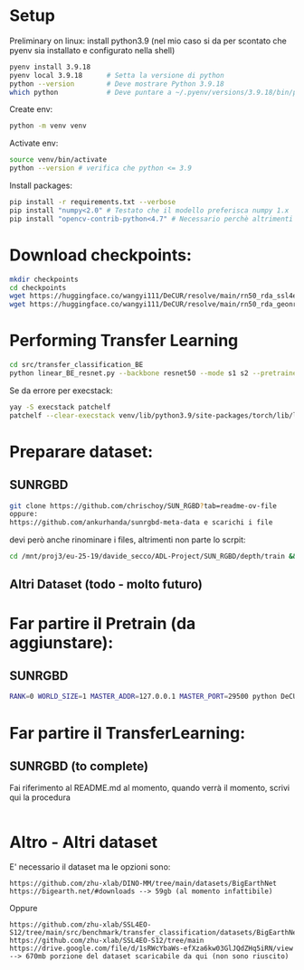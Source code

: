 # Setup
Preliminary on linux: install python3.9
(nel mio caso si da per scontato che pyenv sia installato e configurato nella shell)
```bash
pyenv install 3.9.18
pyenv local 3.9.18      # Setta la versione di python
python --version        # Deve mostrare Python 3.9.18
which python            # Deve puntare a ~/.pyenv/versions/3.9.18/bin/python
```

Create env:
```bash
python -m venv venv 
```

Activate env:
```bash
source venv/bin/activate
python --version # verifica che python <= 3.9
```

Install packages:
```bash 
pip install -r requirements.txt --verbose
pip install "numpy<2.0" # Testato che il modello preferisca numpy 1.x
pip install "opencv-contrib-python<4.7" # Necessario perchè altrimenti non compatibile con numpy 1.x

```

# Download checkpoints:

```bash
mkdir checkpoints
cd checkpoints
wget https://huggingface.co/wangyi111/DeCUR/resolve/main/rn50_rda_ssl4eo-s12_joint_decur_ep100.pth 
wget https://huggingface.co/wangyi111/DeCUR/resolve/main/rn50_rda_geonrw_joint_decur_ep100.pth
```

# Performing Transfer Learning
```bash
cd src/transfer_classification_BE
python linear_BE_resnet.py --backbone resnet50 --mode s1 s2 --pretrained /path/to/pretrained_weights ...
```

Se da errore per execstack:
```bash
yay -S execstack patchelf
patchelf --clear-execstack venv/lib/python3.9/site-packages/torch/lib/libtorch_cpu.so
```

# Preparare dataset:

## SUNRGBD
```bash
git clone https://github.com/chrischoy/SUN_RGBD?tab=readme-ov-file
oppure:
https://github.com/ankurhanda/sunrgbd-meta-data e scarichi i file
```

devi però anche rinominare i files, altrimenti non parte lo scrpit:
```bash
cd /mnt/proj3/eu-25-19/davide_secco/ADL-Project/SUN_RGBD/depth/train && for f in *.png; do n=$(printf "img-%06d.png" $(basename "$f" .png | sed 's/^0*//')); mv "$f" "$n"; done
```

## Altri Dataset (todo - molto futuro)


# Far partire il Pretrain (da aggiunstare):

## SUNRGBD
```bash
RANK=0 WORLD_SIZE=1 MASTER_ADDR=127.0.0.1 MASTER_PORT=29500 python DeCUR/src/pretrain/pretrain_mm.py --dataset SUNRGBD --method DeCUR --data1 SUN_RGBD/image/train/ --data2 SUN_RGBD/depth/train/ --mode MODAL1 MODAL2
```

# Far partire il TransferLearning:

## SUNRGBD (to complete)
Fai riferimento al README.md al momento, quando verrà il momento, scrivi qui la procedura
```bash 

```

# Altro - Altri dataset 

E' necessario il dataset ma le opzioni sono:
```
https://github.com/zhu-xlab/DINO-MM/tree/main/datasets/BigEarthNet
https://bigearth.net/#downloads --> 59gb (al momento infattibile)
```

Oppure 
```
https://github.com/zhu-xlab/SSL4EO-S12/tree/main/src/benchmark/transfer_classification/datasets/BigEarthNet
https://github.com/zhu-xlab/SSL4EO-S12/tree/main
https://drive.google.com/file/d/1sRWcYbaWs-efXza6kw03GlJQdZHq5iRN/view --> 670mb porzione del dataset scaricabile da qui (non sono riuscito)
```



